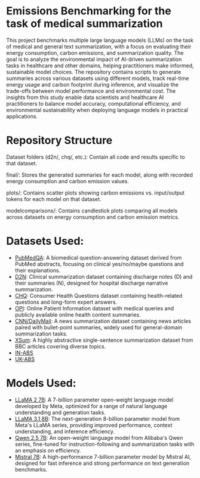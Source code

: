 # Emissions Benchmarking for the task of medical summarization

This project benchmarks multiple large language models (LLMs) on the task of medical and general text summarization, with a focus on evaluating their energy consumption, carbon emissions, and summarization quality. The goal is to analyze the environmental impact of AI-driven summarization tasks in healthcare and other domains, helping practitioners make informed, sustainable model choices.
The repository contains scripts to generate summaries across various datasets using different models, track real-time energy usage and carbon footprint during inference, and visualize the trade-offs between model performance and environmental cost. The insights from this study enable data scientists and healthcare AI practitioners to balance model accuracy, computational efficiency, and environmental sustainability when deploying language models in practical applications.

# Repository Structure

Dataset folders (d2n/, chq/, etc.): Contain all code and results specific to that dataset.

final/: Stores the generated summaries for each model, along with recorded energy consumption and carbon emission values.

plots/: Contains scatter plots showing carbon emissions vs. input/output tokens for each model on that dataset.

modelcomparisons/: Contains candlestick plots comparing all models across datasets on energy consumption and carbon emission metrics.

# Datasets Used:

- [PubMedQA](https://huggingface.co/datasets/qiaojin/PubMedQA): A biomedical question-answering dataset derived from PubMed abstracts, focusing on clinical yes/no/maybe questions and their explanations.
- [D2N](https://github.com/StanfordMIMI/clin-summ/blob/main/data/d2n/test.jsonl): Clinical summarization dataset containing discharge notes (D) and their summaries (N), designed for hospital discharge narrative summarization.
- [CHQ](https://github.com/StanfordMIMI/clin-summ/blob/main/data/chq/test.jsonl): Consumer Health Questions dataset containing health-related questions and long-form expert answers.
- [OPI](https://github.com/StanfordMIMI/clin-summ/blob/main/data/opi/test.jsonl): Online Patient Information dataset with medical queries and publicly available online health content summaries.
- [CNN/DailyMail](https://huggingface.co/datasets/abisee/cnn_dailymail): A news summarization dataset containing news articles paired with bullet-point summaries, widely used for general-domain summarization tasks.
- [XSum](https://huggingface.co/datasets/EdinburghNLP/xsum): A highly abstractive single-sentence summarization dataset from BBC articles covering diverse topics.
- [IN-ABS](https://zenodo.org/records/7152317#.Yz6mJ9JByC0)
- [UK-ABS](https://zenodo.org/records/7152317#.Yz6mJ9JByC0)

# Models Used:

- [LLaMA 2 7B](https://huggingface.co/meta-llama/Llama-2-7b-hf): A 7-billion parameter open-weight language model developed by Meta, optimized for a range of natural language understanding and generation tasks.
- [LLaMA 3.1 8B](https://huggingface.co/meta-llama/Meta-Llama-3-8B): The next-generation 8-billion parameter model from Meta's LLaMA series, providing improved performance, context understanding, and inference efficiency.
- [Qwen 2.5 7B](https://huggingface.co/Qwen/Qwen2.5-7B): An open-weight language model from Alibaba's Qwen series, fine-tuned for instruction-following and summarization tasks with an emphasis on efficiency.
- [Mistral 7B](https://huggingface.co/mistralai/Mistral-7B-v0.1): A high-performance 7-billion parameter model by Mistral AI, designed for fast inference and strong performance on text generation benchmarks.
